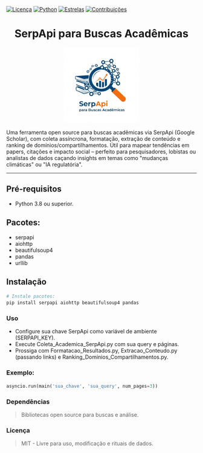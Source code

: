 [![Licença](https://img.shields.io/badge/licença-MIT-blue.svg)](https://opensource.org/licenses/MIT)
[![Python](https://img.shields.io/badge/python-3.8+-green.svg)](https://www.python.org/)
[![Estrelas](https://img.shields.io/github/stars/AndreBFarias/SerpApiBuscasAcademicas.svg?style=social)](https://github.com/AndreBFarias/SerpApi-Buscas-Academicas/)
[![Contribuições](https://img.shields.io/badge/contribuições-bem--vindas-brightgreen.svg)](https://github.com/AndreBFarias/SerpApiBuscasAcademicas/issues)

<div style="text-align: center;">
  <h1 style="font-size: 2em;">SerpApi para Buscas Acadêmicas</h1>
  <img src="assets/logo.png" width="200" text-align= "center" alt="Ícone Acadêmico">
</div>

Uma ferramenta open source para buscas acadêmicas via SerpApi (Google Scholar), com coleta assíncrona, formatação, extração de conteúdo e ranking de domínios/compartilhamentos. Útil para mapear tendências em papers, citações e impacto social – perfeito para pesquisadores, lobistas ou analistas de dados caçando insights em temas como "mudanças climáticas" ou "IA regulatória".


---

## Pré-requisitos

- Python 3.8 ou superior.
## Pacotes: 
- serpapi
- aiohttp
- beautifulsoup4
- pandas
- urllib

## Instalação

```bash
# Instale pacotes:
pip install serpapi aiohttp beautifulsoup4 pandas
```

### Uso
- Configure sua chave SerpApi como variável de ambiente (SERPAPI_KEY).
- Execute Coleta_Academica_SerpApi.py com sua query e páginas.
- Prossiga com Formatacao_Resultados.py, Extracao_Conteudo.py (passando links) e Ranking_Dominios_Compartilhamentos.py.

### Exemplo:

```python import asyncio
asyncio.run(main('sua_chave', 'sua_query', num_pages=3))
```

### Dependências
>Bibliotecas open source para buscas e análise.

### Licença
>MIT - Livre para uso, modificação e rituais de dados.